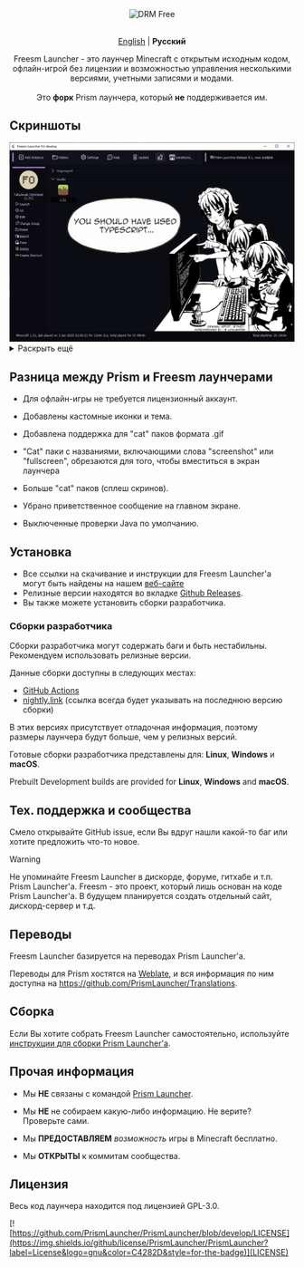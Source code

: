 <div align="center">
  <br />
  
  <div>
    <img align="center" alt="DRM Free" src="https://img.shields.io/badge/drm-free-d33?style=for-the-badge">
  </div>
  
  <br />

  <p>
    <a href="https://github.com/FreesmTeam/FreesmLauncher/blob/develop/README.md">English</a> | <strong>Русский</strong><br />
  </p>
  
  <p>
    Freesm Launcher - это лаунчер Minecraft с открытым исходным кодом, офлайн-игрой без лицензии и возможностью управления несколькими версиями, учетными записями и модами.<br />
    <br />Это <b>форк</b> Prism лаунчера, который <b>не</b> поддерживается им. <!-- isn't it good? :) -->
  </p>
</div>

## Скриншоты

<div align="center">
  <img src="docs/screenshots/freesmlauncher_home_screenshot.png" alt="home page screenshot">
</div>

<details>
<summary>Раскрыть ещё</summary>

<div align="center">
  <img src="docs/screenshots/freesmlauncher_home_screenshot_opacity.png" alt="home page screenshot with active opacity">
  <img src="docs/screenshots/freesmlauncher_home_mita.gif" alt="home page gif with mita catpack">
  <img src="docs/screenshots/freesmlauncher_home_maxwell.gif" alt="home page gif with maxwell catpack">
  <img src="docs/screenshots/freesmlauncher_settings_accounts_screenshot.png" alt="settings accounts page screenshot">
  <img src="docs/screenshots/freesmlauncher_instance_add_screenshot.png" alt="instance creation page screenshot">
  <img src="docs/screenshots/freesmlauncher_instance_settings_screenshot.png" alt="instance settings page screenshot">
  <img src="docs/screenshots/freesmlauncher_settings_theme_screenshot.png" alt="settings theme page screenshot">
</div>

</details>

## Разница между Prism и Freesm лаунчерами

- Для офлайн-игры не требуется лицензионный аккаунт.

- Добавлены кастомные иконки и тема.

- Добавлена поддержка для "cat" паков формата .gif

- "Cat" паки с названиями, включающими слова "screenshot" или "fullscreen", обрезаются для того, чтобы вместиться в экран лаунчера

- Больше "cat" паков (сплеш скринов).

- Убрано приветственное сообщение на главном экране.

- Выключенные проверки Java по умолчанию.

## Установка

- Все ссылки на скачивание и инструкции для Freesm Launcher'а могут быть найдены на нашем [веб-сайте](https://freesmlauncher.windstone.space)
- Релизные версии находятся во вкладке [Github Releases](https://github.com/FreesmTeam/FreesmLauncher/releases).
- Вы также можете установить сборки разработчика.

### Сборки разработчика

Сборки разработчика могут содержать баги и быть нестабильны. Рекомендуем использовать релизные версии.

Данные сборки доступны в следующих местах:

- [GitHub Actions](https://github.com/FreesmTeam/FreesmLauncher/actions)
- [nightly.link](https://nightly.link/FreesmTeam/FreesmLauncher/workflows/trigger_builds/develop) (ссылка всегда будет указывать на последнюю версию сборки)

В этих версиях присутствует отладочная информация, поэтому размеры лаунчера будут больше, чем у релизных версий.

Готовые сборки разработчика представлены для: **Linux**, **Windows** и **macOS**.

Prebuilt Development builds are provided for **Linux**, **Windows** and **macOS**.

## Тех. поддержка и сообщества

Смело открывайте GitHub issue, если Вы вдруг нашли какой-то баг или хотите предложить что-то новое.

> [!WARNING]
> Не упоминайте Freesm Launcher в дискорде, форуме, гитхабе и т.п. Prism Launcher'а. Freesm - это проект, который лишь основан на коде Prism Launcher'а. В будущем планируется создать отдельный сайт, дискорд-сервер и т.д.

## Переводы

Freesm Launcher базируется на переводах Prism Launcher'а.

Переводы для Prism хостятся на [Weblate](https://hosted.weblate.org/projects/prismlauncher/launcher/), и вся информация по ним доступна на <https://github.com/PrismLauncher/Translations>.

## Сборка

Если Вы хотите собрать Freesm Launcher самостоятельно, используйте [инструкции для сборки Prism Launcher'а](https://prismlauncher.org/wiki/development/build-instructions/).

## Прочая информация

- Мы **НЕ** связаны с командой [Prism Launcher](https://prismlauncher.org).

- Мы **НЕ** не собираем какую-либо информацию. Не верите? Проверьте сами.

- Мы **ПРЕДОСТАВЛЯЕМ** _возможность_ игры в Minecraft бесплатно.

- Мы **ОТКРЫТЫ** к коммитам сообщества.

## Лицензия

Весь код лаунчера находится под лицензией GPL-3.0.

[![https://github.com/PrismLauncher/PrismLauncher/blob/develop/LICENSE](https://img.shields.io/github/license/PrismLauncher/PrismLauncher?label=License&logo=gnu&color=C4282D&style=for-the-badge)](LICENSE)
